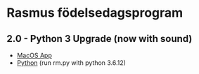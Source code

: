 # Rasmus födelsedagsprogram

## 2.0 - Python 3 Upgrade (now with sound)
- [MacOS App](https://github.com/JonatanLinberg/rm/releases/download/v2.0/Grattis.Rasmus.app.zip)
- [Python](https://github.com/JonatanLinberg/rm/releases/download/v2.0/Grattis.Rasmus.python.zip) (run rm.py with python 3.6.12)
